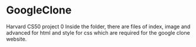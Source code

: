 # GoogleClone
Harvard CS50 project 0
Inside the folder, there are files of index, image and advanced for html and style for css which are required for the google clone website.
